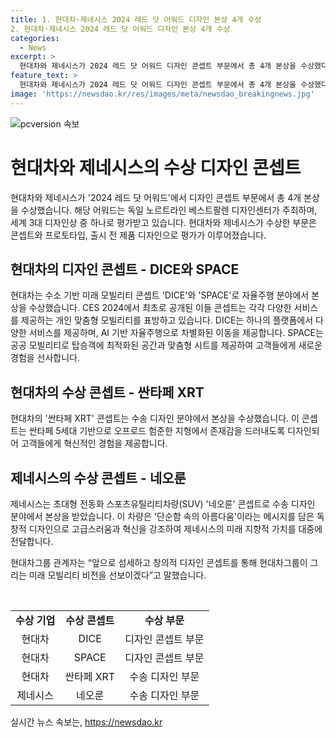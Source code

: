 ```yaml
---
title: 1. 현대차·제네시스 2024 레드 닷 어워드 디자인 본상 4개 수상
2. 현대차·제네시스 2024 레드 닷 어워드 디자인 본상 4개 수상
categories:
  - News
excerpt: >
  현대차와 제네시스가 2024 레드 닷 어워드 디자인 콘셉트 부문에서 총 4개 본상을 수상했다. 현대차는 수소 기반 미래 모빌리티 콘셉트 DICE와 SPACE, 그리고 싼타페 XRT 콘셉트로, 제네시스는 초대형 전동화 스포츠유틸리티차량 네오룬 콘셉트로 수상했다. 이들은 CES 2024에서 최초 공개됐으며, 현대차그룹은 앞으로 미래 모빌리티 비전을 선보일 예정이라고 밝혔다.
feature_text: >
  현대차와 제네시스가 2024 레드 닷 어워드 디자인 콘셉트 부문에서 총 4개 본상을 수상했다. 현대차는 수소 기반 미래 모빌리티 콘셉트 DICE와 SPACE, 그리고 싼타페 XRT 콘셉트로, 제네시스는 초대형 전동화 스포츠유틸리티차량 네오룬 콘셉트로 수상했다. 이들은 CES 2024에서 최초 공개됐으며, 현대차그룹은 앞으로 미래 모빌리티 비전을 선보일 예정이라고 밝혔다.
image: 'https://newsdao.kr/res/images/meta/newsdao_breakingnews.jpg'
---
```


<p><img src="https://newsdao.kr/res/images/meta/newsdao_breakingnews.jpg" alt="pcversion 속보" /></p>

<h1>현대차와 제네시스의 수상 디자인 콘셉트</h1>

<p>현대차와 제네시스가 '2024 레드 닷 어워드'에서 디자인 콘셉트 부문에서 총 4개 본상을 수상했습니다. 해당 어워드는 독일 노르트라인 베스트팔렌 디자인센터가 주최하며, 세계 3대 디자인상 중 하나로 평가받고 있습니다. 현대차와 제네시스가 수상한 부문은 콘셉트와 프로토타입, 출시 전 제품 디자인으로 평가가 이루어졌습니다.</p>

<h2>현대차의 디자인 콘셉트 - DICE와 SPACE</h2>

<p>현대차는 수소 기반 미래 모빌리티 콘셉트 'DICE'와 'SPACE'로 자율주행 분야에서 본상을 수상했습니다. CES 2024에서 최초로 공개된 이들 콘셉트는 각각 다양한 서비스를 제공하는 개인 맞춤형 모빌리티를 표방하고 있습니다. DICE는 하나의 플랫폼에서 다양한 서비스를 제공하며, AI 기반 자율주행으로 차별화된 이동을 제공합니다. SPACE는 공공 모빌리티로 탑승객에 최적화된 공간과 맞춤형 시트를 제공하여 고객들에게 새로운 경험을 선사합니다.</p>

<h2>현대차의 수상 콘셉트 - 싼타페 XRT</h2>

<p>현대차의 '싼타페 XRT' 콘셉트는 수송 디자인 분야에서 본상을 수상했습니다. 이 콘셉트는 싼타페 5세대 기반으로 오프로드 험준한 지형에서 존재감을 드러내도록 디자인되어 고객들에게 혁신적인 경험을 제공합니다.</p>

<h2>제네시스의 수상 콘셉트 - 네오룬</h2>

<p>제네시스는 초대형 전동화 스포츠유틸리티차량(SUV) '네오룬' 콘셉트로 수송 디자인 분야에서 본상을 받았습니다. 이 차량은 '단순함 속의 아름다움'이라는 메시지를 담은 독창적 디자인으로 고급스러움과 혁신을 강조하여 제네시스의 미래 지향적 가치를 대중에 전달합니다.</p>

<p>현대차그룹 관계자는 “앞으로 섬세하고 창의적 디자인 콘셉트를 통해 현대차그룹이 그리는 미래 모빌리티 비전을 선보이겠다”고 말했습니다.</p>

<p data-ke-size="size16">&nbsp;</p>

<table>
    <tbody>
        <tr>
            <td style="text-align: center; height: 17px;"><b>수상 기업</b></td>
            <td style="text-align: center; height: 17px;"><b>수상 콘셉트</b></td>
            <td style="text-align: center; height: 17px;"><b>수상 부문</b></td>
        </tr>
        <tr>
            <td style="text-align: center;">현대차</td>
            <td style="text-align: center;">DICE</td>
            <td style="text-align: center;">디자인 콘셉트 부문</td>
        </tr>
        <tr>
            <td style="text-align: center;">현대차</td>
            <td style="text-align: center;">SPACE</td>
            <td style="text-align: center;">디자인 콘셉트 부문</td>
        </tr>
        <tr>
            <td style="text-align: center;">현대차</td>
            <td style="text-align: center;">싼타페 XRT</td>
            <td style="text-align: center;">수송 디자인 부문</td>
        </tr>
        <tr>
            <td style="text-align: center;">제네시스</td>
            <td style="text-align: center;">네오룬</td>
            <td style="text-align: center;">수송 디자인 부문</td>
        </tr>
    </tbody>
</table>
실시간 뉴스 속보는, <a href="https://newsdao.kr" rel="dofollow">https://newsdao.kr</a>



